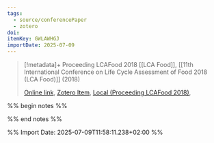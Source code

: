 ```yaml
---
tags:
  - source/conferencePaper
  - zotero
doi: 
itemKey: GWLAWHGJ
importDate: 2025-07-09
---
```

>[!metadata]+
> Proceeding LCAFood 2018
> [[LCA Food]], 
> [[11th International Conference on Life Cycle Assessment of Food 2018 (LCA Food)]] (2018)
> 
> [Online link](), [Zotero Item](zotero://select/library/items/GWLAWHGJ), [Local (Proceeding LCAFood 2018)](file://C:/Users/aburg/Documents/references/zotero/storage/8T5QG3XJ/Proceeding%20LCAFood%202018.pdf), 

%% begin notes %%

%% end notes %%

%% Import Date: 2025-07-09T11:58:11.238+02:00 %%
